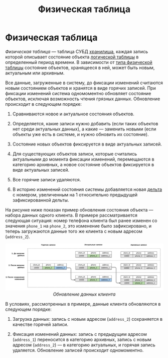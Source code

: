 ﻿---
layout: default
title: Физическая таблица
nav_order: 10
parent: Основные понятия
grand_parent: Обзор понятий, компонентов и связей
has_children: false
has_toc: false
---

Физическая таблица
==================

_Физическая таблица_ — таблица СУБД [хранилища](../Хранилище_данных/Хранилище_данных.md), каждая запись 
которой описывает состояние объекта [логической таблицы](../Логическая_таблица/Логическая_таблица.md) 
в определенный период времени. В зависимости от [типа физической таблицы](../Физическая_схема_данных/Физическая_схема_данных.md) 
состояние объектов, хранящееся в ней, может быть новым, актуальным или архивным.

Все данные, загруженные в систему, до фиксации изменений считаются новым состоянием объектов и хранятся 
в виде горячих записей. При фиксации изменений система одномоментно обновляет состояние объектов, 
исключая возможность чтения грязных данных. Обновление происходит в следующем порядке:

1.  Сравниваются новое и актуальное состояния объектов.

2.  Определяется, какие записи нужно добавить (если таких объектов нет среди актуальных данных), а какие — 
    заменить новыми (если объекты уже есть в системе, и нужно обновить их состояние).

3.  Состояние новых объектов фиксируется в виде актуальных записей.

4.  Для существующих объектов записи, которые считались актуальными до момента фиксации изменений, 
    перемещаются в категорию архивных, а новое состояние объектов фиксируется в виде актуальных записей.

5.  Все горячие записи удаляются.

6.  В историю изменений состояния системы добавляется новая [дельта](../Дельта/Дельта.md) с номером, 
    увеличенным на 1 относительно предыдущей зафиксированной дельты.


На рисунке ниже показан пример обновления состояния объекта — набора данных одного клиента. В примере 
рассматривается следующая ситуация: номер телефона клиента был ранее изменен со значения `phone_1` 
на `phone_2`, это изменение было зафиксировано, и теперь загружаются данные того же клиента с новым адресом 
(`address_2`).

<center>

![](Физическая_таблица.svg)
*Обновление данных клиента*

</center>

В условиях, рассмотренных в примере, данные клиента обновляются в следующем порядке:

1.  Загрузка данных: запись с новым адресом (`address_2`) сохраняется в качестве горячей записи.

2.  Фиксация изменений данных: запись с предыдущим адресом (`address_1`) переносится в категорию архивных, 
    запись с новым адресом (`address_2`) — в категорию актуальных, и горячая запись удаляется. 
    Обновление записей происходит одномоментно.